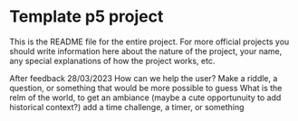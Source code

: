 # Template p5 project

This is the README file for the entire project. For more official projects you should write information here about the nature of the project, your name, any special explanations of how the project works, etc.

After feedback 28/03/2023
How can we help the user?
Make a riddle, a question, or something that would be more possible to guess
What is the relm of the world, to get an ambiance
(maybe a cute opportunuity to add historical context?)
add a time challenge, a timer, or something